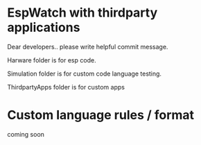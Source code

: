 # EspWatch with thirdparty applications

Dear developers.. please write helpful commit message.

Harware folder is for esp code.

Simulation folder is for custom code language testing.

ThirdpartyApps folder is for custom apps


# Custom language rules / format

coming soon